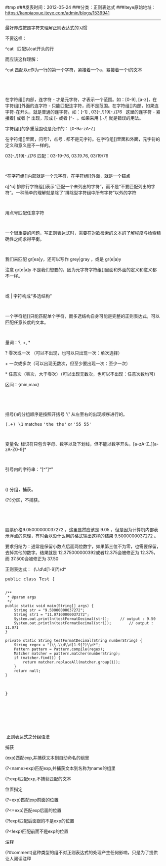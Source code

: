 #tmp
###发表时间：2012-05-24
###分类：正则表达式
###iteye原始地址：<a href="https://kanpiaoxue.iteye.com/admin/blogs/1539941" target="_blank">https://kanpiaoxue.iteye.com/admin/blogs/1539941</a>

---

<div class="iteye-blog-content-contain" style="font-size: 14px;"> 
 <p>最好养成按照字符来理解正则表达式的习惯</p> 
 <p>不要这样：</p> 
 <p>^cat &nbsp; 匹配以cat开头的行</p> 
 <p>而应该这样理解：</p> 
 <p>^cat 匹配以c作为一行的第一个字符，紧接着一个a，紧接着一个t的文本</p> 
 <p>&nbsp;</p> 
 <p>&nbsp;</p> 
 <p>在字符组[]内部，连字符 - 才是元字符，才表示一个范围。如：[0-9], [a-z]，在字符组[]外面的连字符 - 只能匹配连字符，而不是范围。在字符组[]内部，如果连字符-在开头，就是普通的连字符。如：[-1] ,&nbsp;03[-./]19[-./]76 &nbsp; 这里的连字符 - 紧接着[ 或者 [^ 出现，形成 [- 或者 [^- &nbsp;。如果采用&nbsp;[.-/] 就是错误的用法。</p> 
 <p>字符组[]的多重范围也是允许的： [0-9a-zA-Z]</p> 
 <p>在字符组[]里面，问号?，点号 . 都不是元字符。在字符组[]里面和外面，元字符的定义和意义是不一样的。</p> 
 <p>03[-./]19[-./]76 匹配：03-19-76, 03.19.76, 03/19/76</p> 
 <p>&nbsp;</p> 
 <p>^在字符组[]内部就是一个元字符，在字符组[]外面，就是一个锚点</p> 
 <p>q[^u] 排除行字符组[]表示“匹配一个未列出的字符”，而不是“不要匹配列出的字符”。一种简单的理解就是除了“排除型字符组中所有字符”以外的字符</p> 
 <p>&nbsp;</p> 
 <p>用点号匹配任意字符</p> 
 <p>&nbsp;</p> 
 <p>一个很重要的问题，写正则表达式时，需要在对欲检索的文本的了解程度与检索精确性之间求得平衡。</p> 
 <p>&nbsp;</p> 
 <p>我们来匹配 gr[ea]y，还可以写作 grey|gray ，或是 gr(e|a)y</p> 
 <p>注意 gr[e|a]y 不是我们想要的，因为元字符字符组[]里面和外面的定义和意义都不一样。</p> 
 <p>&nbsp;</p> 
 <p>或 | 字符构成“多选结构”</p> 
 <p>&nbsp;</p> 
 <p>一个字符组[]只能匹配单个字符，而多选结构自身可能是完整的正则表达式，可以匹配任意长度的文本。</p> 
 <p>&nbsp;</p> 
 <p>量词：?, +, *</p> 
 <p>? 零次或一次 （可以不出现，也可以只出现一次：单次选择）</p> 
 <p>+ 一次或多次（可以出现无数次，但至少要出现一次：至少一次）</p> 
 <p>* 任意次（零次，大于零次）（可以出现无数次，也可以不出现：任意次数均可）</p> 
 <p>区间：{min,max}&nbsp;</p> 
 <p>&nbsp;</p> 
 <p>&nbsp;</p> 
 <p>括号()的分组顺序是按照开括号 '(' 从左至右的出现顺序进行的。</p> 
 <p><tt class="docutils literal"><span class="pre">(.+)</span> <span class="pre">\1</span></tt> matches <tt class="docutils literal"><span class="pre">'the</span> <span class="pre">the'</span></tt> or <tt class="docutils literal"><span class="pre">'55</span> <span class="pre">55'</span></tt></p> 
 <p>&nbsp;</p> 
 <p>变量名: 标识符只包含字母、数字以及下划线，但不能以数字开头。[a-zA-Z_][a-zA-Z0-9]*</p> 
 <p>&nbsp;</p> 
 <p>引号内的字符串："[^"]*"</p> 
 <p>&nbsp;</p> 
 <p>() 分组，捕获。</p> 
 <p>(?:)分区，不捕获。</p> 
 <p>&nbsp;</p> 
 <p>&nbsp;</p> 
 <p>股票价格9.05000000037272 ，这里显然应该是 9.05 ，但是因为计算机内部表示浮点的原理，有时会以没什么用的格式输出这样的结果&nbsp;9.5000000037272&nbsp;。</p> 
 <p>要求归结为：通常是保留小数点后面两位数字，如果第三位不为零，也需要保留，去掉其他的数字。结果就是 12.375000000392或者12.375会被修正为 12.375，而 37.500会被修正为 37.50</p> 
 <p>正则表达式： &nbsp;(\.\d\d[1-9]?)\d*</p> 
 <pre name="code" class="java">public class Test {

	/**
	 * @param args
	 */
	public static void main(String[] args) {
		String str = "9.50000000037272";
		String str1 = "11.07100000037272";
		System.out.println(testFormatDecimal(str));		// output : 9.50
		System.out.println(testFormatDecimal(str1));		// output : 11.071
	}

	private static String testFormatDecimal(String numberString) {
		String regex = "(\\.\\d\\d[1-9]?)\\d*";
		Pattern pattern = Pattern.compile(regex);
		Matcher matcher = pattern.matcher(numberString);
		if (matcher.find()) {
			return matcher.replaceAll(matcher.group(1));
		}
		return null;
	}

}</pre> 
 <p>&nbsp;</p> 
 <p>&nbsp;</p> 
 <p>&nbsp;</p> 
 <p>&nbsp;正则表达式之分组语法</p> 
 <p>捕获</p> 
 <p>(exp)匹配exp,并捕获文本到自动命名的组里</p> 
 <p>(?&lt;name&gt;exp)匹配exp,并捕获文本到名称为name的组里</p> 
 <p>(?:exp)匹配exp,不捕获匹配的文本</p> 
 <p>位置指定</p> 
 <p>(?=exp)匹配exp前面的位置</p> 
 <p>(?&lt;=exp)匹配exp后面的位置</p> 
 <p>(?!exp)匹配后面跟的不是exp的位置</p> 
 <p>(?&lt;!exp)匹配前面不是exp的位置</p> 
 <p>注释</p> 
 <p>(?#comment)这种类型的组不对正则表达式的处理产生任何影响，只是为了提供让人阅读注释</p> 
 <p>&nbsp;</p> 
 <p>&nbsp;</p> 
 <p>&nbsp;</p> 
</div>